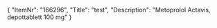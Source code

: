 {
  "ItemNr": "166296",
  "Title": "test",
  "Description": "Metoprolol Actavis, depottablett 100 mg"
}